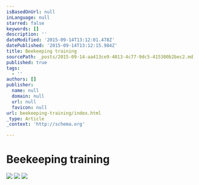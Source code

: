 ```yaml
---
isBasedOnUrl: null
inLanguage: null
starred: false
keywords: []
description: ''
dateModified: '2015-09-14T13:12:01.478Z'
datePublished: '2015-09-14T13:12:15.984Z'
title: Beekeeping training
sourcePath: _posts/2015-09-14-aa413ce9-4013-4c77-9dc5-415300b2bec2.md
published: true
tags:
  - ''
authors: []
publisher:
  name: null
  domain: null
  url: null
  favicon: null
url: beekeeping-training/index.html
_type: Article
_context: 'http://schema.org'

---
```

# Beekeeping training
![](https://the-grid-user-content.s3-us-west-2.amazonaws.com/3fac33b2-371d-42d2-b887-c7a9069b1234.jpg)
![](https://the-grid-user-content.s3-us-west-2.amazonaws.com/ba0c1250-d2c1-4e90-940b-dfe9dddfb431.jpg)
![](https://the-grid-user-content.s3-us-west-2.amazonaws.com/648aafd2-8581-4220-8466-dee378b185a9.jpg)